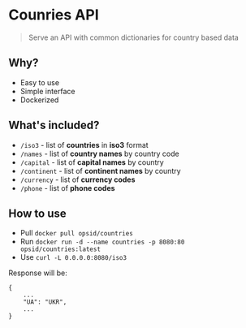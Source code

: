 # Counries API
> Serve an API with common dictionaries for country based data

## Why?
- Easy to use 
- Simple interface
- Dockerized

## What's included?
- `/iso3` -  list of **countries** in **iso3** format
- `/names` -  list of **country names** by country code
- `/capital` -  list of **capital names** by country
- `/continent` -  list of **continent names** by country
- `/currency` -  list of **currency codes**
- `/phone` -  list of **phone codes**

## How to use

- Pull `docker pull opsid/countries`
- Run `docker run -d --name countries -p 8080:80 opsid/countries:latest`
- Use `curl -L 0.0.0.0:8080/iso3`

Response will be:
```
{
    ...
    "UA": "UKR",
    ...
}
```